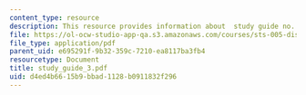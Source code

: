 ```yaml
---
content_type: resource
description: This resource provides information about  study guide no. 3.
file: https://ol-ocw-studio-app-qa.s3.amazonaws.com/courses/sts-005-disease-and-society-in-america-fall-2005/d4ed4b6615b9bbad1128b0911832f296_study_guide_3.pdf
file_type: application/pdf
parent_uid: e695291f-9b32-359c-7210-ea8117ba3fb4
resourcetype: Document
title: study_guide_3.pdf
uid: d4ed4b66-15b9-bbad-1128-b0911832f296
---
```

